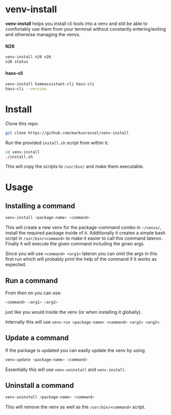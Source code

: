 # venv-install

**venv-install** helps you install cli tools into a venv and still be able to comfortably
use them from your terminal without constantly entering/exiting and otherwise managing the venvs.

#### N26
```bash
venv-install n26 n26
n26 status
```

#### hass-cli
```bash
venv-install homeassistant-cli hass-cli
hass-cli --version
```

# Install

Clone this repo:

```bash
git clone https://github.com/markusressel/venv-install
```

Run the provided `install.sh` script from within it:
```bash
cd venv-install
./install.sh
```

This will copy the scripts to `/usr/bin/` and make them executable.

# Usage

## Installing a command

```bash
venv-install <package-name> <command>
```

This will create a new venv for the package-command combo in `~/venvs/`,
install the required package inside of it. Additionally it creates a
simple bash script in `/usr/bin/<command>` to make it easier to call this
command lateron. Finally it will execute the given command including the given args.

Since you will use `<command> <arg1>` lateron you can omit the args in this first run 
which will probably print the help of the command if it works as expected.

## Run a command

From then on you can use:

```bash
<command> <arg1> <arg2>
```

just like you would inside the venv (or when installing it globally).

Internally this will use `venv-run <package-name> <command> <arg1> <arg2>`.

## Update a command

If the package is updated you can easily update the venv by using

```bash
venv-update <package-name> <command>
```

Essentially this will use `venv-uninstall` and `venv-install`.

## Uninstall a command

```bash
venv-uninstall <package-name> <command>
```

This will remove the venv as well as the `/usr/bin/<command>` script.
